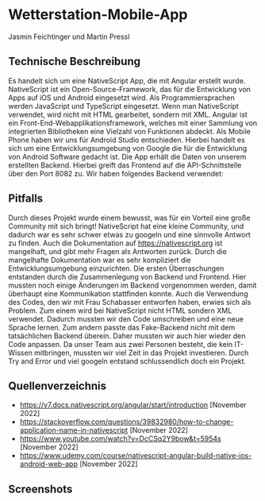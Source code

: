 # Wetterstation-Mobile-App
Jasmin Feichtinger und Martin Pressl
## Technische Beschreibung
Es handelt sich um eine NativeScript App, die mit Angular erstellt wurde. NativeScript ist ein Open-Source-Framework, das für die Entwicklung von Apps auf iOS und Android eingesetzt wird. Als Programmiersprachen werden JavaScript und TypeScript eingesetzt. Wenn man NativeScript verwendet, wird nicht mit HTML gearbeitet, sondern mit XML. Angular ist ein Front-End-Webapplikationsframework, welches mit einer Sammlung von integrierten Bibliotheken eine Vielzahl von Funktionen abdeckt.
Als Mobile Phone haben wir uns für Android Studio entschieden. Hierbei handelt es sich um eine Entwicklungsumgebung von Google die für die Entwicklung von Android Software gedacht ist.
Die App erhält die Daten von unserem erstellten Backend. Hierbei greift das Frontend auf die API-Schnittstelle über den Port 8082 zu. Wir haben folgendes Backend verwendet:

## Pitfalls
Durch dieses Projekt wurde einem bewusst, was für ein Vorteil eine große Community mit sich bringt! NativeScript hat eine kleine Community, und dadurch war es sehr schwer etwas zu googeln und eine sinnvolle Antwort zu finden. Auch die Dokumentation auf https://nativescript.org ist mangelhaft, und gibt mehr Fragen als Antworten zurück. Durch die mangelhafte Dokumentation war es sehr kompliziert die Entwicklungsumgebung einzurichten.
Die ersten Überraschungen entstanden durch die Zusammenlegung von Backend und Frontend. Hier mussten noch einige Änderungen im Backend vorgenommen werden, damit überhaupt eine Kommunikation stattfinden konnte. Auch die Verwendung des Codes, den wir mit Frau Schabasser entworfen haben, erwies sich als Problem. Zum einem wird bei NativeScript nicht HTML sondern XML verwendet. Dadurch mussten wir den Code umschreiben und eine neue Sprache lernen. Zum andern passte das Fake-Backend nicht mit dem tatsächlichen Backend überein. Daher mussten wir auch hier wieder den Code anpassen.
Da unser Team aus zwei Personen besteht, die kein IT-Wissen mitbringen, mussten wir viel Zeit in das Projekt investieren. Durch Try and Error und viel googeln entstand schlussendlich doch ein Projekt.

## Quellenverzeichnis
 - https://v7.docs.nativescript.org/angular/start/introduction [November 2022]
 - https://stackoverflow.com/questions/39832980/how-to-change-application-name-in-nativescript [November 2022]
 - https://www.youtube.com/watch?v=DcCSq2Y9bow&t=5954s [November 2022]
 - https://www.udemy.com/course/nativescript-angular-build-native-ios-android-web-app [November 2022]

## Screenshots
